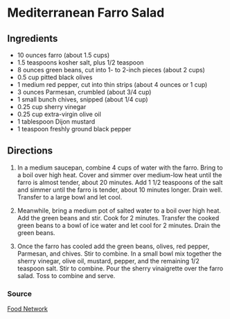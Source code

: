# Mediterranean Farro Salad

## Ingredients

- 10 ounces farro (about 1.5 cups)
- 1.5 teaspoons kosher salt, plus 1/2 teaspoon
- 8 ounces green beans, cut into 1- to 2-inch pieces (about 2 cups)
- 0.5 cup pitted black olives
- 1 medium red pepper, cut into thin strips (about 4 ounces or 1 cup)
- 3 ounces Parmesan, crumbled (about 3/4 cup)
- 1 small bunch chives, snipped (about 1/4 cup)
- 0.25 cup sherry vinegar
- 0.25 cup extra-virgin olive oil
- 1 tablespoon Dijon mustard
- 1 teaspoon freshly ground black pepper

## Directions

1. In a medium saucepan, combine 4 cups of water with the farro. Bring to a
   boil over high heat. Cover and simmer over medium-low heat until the farro
   is almost tender, about 20 minutes. Add 1 1/2 teaspoons of the salt and
   simmer until the farro is tender, about 10 minutes longer. Drain well.
   Transfer to a large bowl and let cool.

1. Meanwhile, bring a medium pot of salted water to a boil over high heat. Add
   the green beans and stir. Cook for 2 minutes. Transfer the cooked green
   beans to a bowl of ice water and let cool for 2 minutes. Drain the green
   beans.

1. Once the farro has cooled add the green beans, olives, red pepper, Parmesan,
   and chives. Stir to combine. In a small bowl mix together the sherry
   vinegar, olive oil, mustard, pepper, and the remaining 1/2 teaspoon salt.
   Stir to combine. Pour the sherry vinaigrette over the farro salad. Toss to
   combine and serve.

### Source

[Food Network](https://www.foodnetwork.com/recipes/giada-de-laurentiis/mediterranean-farro-salad-recipe-1946544)
